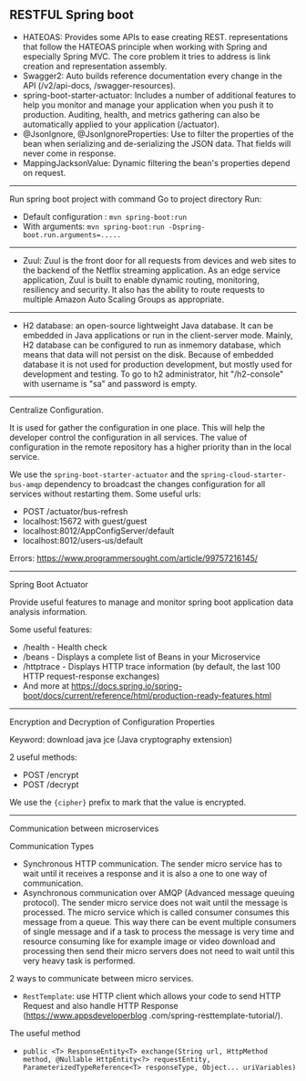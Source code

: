 RESTFUL Spring boot
-------------------
- HATEOAS: Provides some APIs to ease creating REST.
representations that follow the HATEOAS principle when working with Spring and especially Spring MVC. The core problem it tries to address is link creation and representation assembly.
- Swagger2: Auto builds reference documentation every change in the API
(/v2/api-docs, /swagger-resources).
- spring-boot-starter-actuator: Includes a number of additional features to
help you monitor and manage your application when you push it to production.
Auditing, health, and metrics gathering can also be automatically applied to
your application (/actuator).
- @JsonIgnore, @JsonIgnoreProperties: Use to filter the properties of the
bean when serializing and de-serializing the JSON data. That fields will
never come in response.
- MappingJacksonValue: Dynamic filtering the bean's properties depend on
request.

-------------------
Run spring boot project with command
Go to project directory
Run:
 - Default configuration : `mvn spring-boot:run`
 - With arguments: `mvn spring-boot:run -Dspring-boot.run.arguments=.....`

-------------------
- Zuul: Zuul is the front door for all requests from devices and web sites to the backend of the Netflix streaming application. As an edge service application, Zuul is built to enable dynamic routing, monitoring, resiliency and security. It also has the ability to route requests to multiple Amazon Auto Scaling Groups as appropriate.

-------------------
- H2 database: an open-source lightweight Java database. It can be embedded
in Java applications or run in the client-server mode. Mainly, H2 database
can be configured to run as inmemory database, which means that data will not
 persist on the disk. Because of embedded database it is not used for
 production development, but mostly used for development and testing. To go
 to h2 administrator, hit "/h2-console" with username is "sa" and password is
 empty.

-------------------
Centralize Configuration.

It is used for gather the configuration in one place. This will help the
developer control the configuration in all services. The value of
configuration in the remote repository has a higher priority than in the local
service.

We use the `spring-boot-starter-actuator` and the
`spring-cloud-starter-bus-amqp` dependency to broadcast the changes
configuration for all services without restarting them.
Some useful urls:
- POST /actuator/bus-refresh
- localhost:15672 with guest/guest
- localhost:8012/AppConfigServer/default
- localhost:8012/users-us/default


Errors: https://www.programmersought.com/article/99757216145/

-------------------
Spring Boot Actuator

Provide useful features to manage and monitor spring boot application data
analysis information.

Some useful features:
- /health - Health check
- /beans - Displays a complete list of Beans in your Microservice
- /httptrace - Displays HTTP trace information (by default, the last 100 HTTP
 request-response exchanges)
- And more at https://docs.spring.io/spring-boot/docs/current/reference/html/production-ready-features.html

-------------------
Encryption and Decryption of Configuration Properties

Keyword: download java jce (Java cryptography extension)

2 useful methods:
- POST /encrypt
- POST /decrypt

We use the `{cipher}` prefix to mark that the value is encrypted.

-------------------
Communication between microservices

Communication Types
- Synchronous HTTP communication. The sender micro service has to wait until
it receives a response and it is also a one to one way of communication.
- Asynchronous communication over AMQP (Advanced message queuing protocol).
The sender micro service does not wait until the message is processed. The
micro service which is called consumer consumes this message from a queue.
This way there can be event multiple consumers of single message and if a
task to process the message is very time and resource consuming like for
example image or video download and processing then send their micro servers
does not need to wait until this very heavy task is performed.


2 ways to communicate between micro services.
* `RestTemplate`: use HTTP client which allows your code to send HTTP Request
 and also handle HTTP Response (https://www.appsdeveloperblog
 .com/spring-resttemplate-tutorial/).

The useful method
  * `public <T> ResponseEntity<T> exchange(String url, HttpMethod method, @Nullable HttpEntity<?> requestEntity, ParameterizedTypeReference<T> responseType, Object... uriVariables)`

